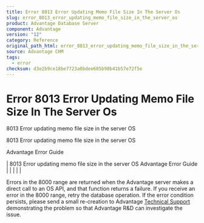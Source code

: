 ```yaml
---
title: Error 8013 Error Updating Memo File Size In The Server Os
slug: error_8013_error_updating_memo_file_size_in_the_server_os
product: Advantage Database Server
component: Advantage
version: "12"
category: Reference
original_path_html: error_8013_error_updating_memo_file_size_in_the_server_os.htm
source: Advantage CHM
tags:
  - error
checksum: d3e2b9ce18be7723a0bdee605b98b41b57e72f5e
---
```


# Error 8013 Error Updating Memo File Size In The Server Os

8013 Error updating memo file size in the server OS

8013 Error updating memo file size in the server OS

Advantage Error Guide

| 8013 Error updating memo file size in the server OS  Advantage Error Guide |  |  |  |  |

Errors in the 8000 range are returned when the Advantage server makes a direct call to an OS API, and that function returns a failure. If you receive an error in the 8000 range, retry the database operation. If the error condition persists, please send a small re-creation to Advantage [Technical Support](master_technical_support_u_s__and_canada.md) demonstrating the problem so that Advantage R&D can investigate the issue.
